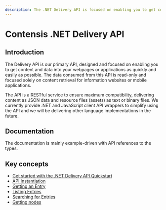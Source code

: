 ```yaml
---
description: The .NET Delivery API is focused on enabling you to get content and data into your webpages or applications as quickly and easily as possible.
---
```


# Contensis .NET Delivery API

## Introduction

The Delivery API is our primary API, designed and focused on enabling you to get content and data into your webpages or applications as quickly and easily as possible. The data consumed from this API is read-only and focused solely on content retrieval for information websites or mobile applications.

The API is a RESTful service to ensure maximum compatibility, delivering content as JSON data and resource files (assets) as text or binary files. We currently provide .NET and JavaScript client API wrappers to simplify using the API and we will be delivering other language implementations in the future.

<!---
We envisage that the majority of requirements in your application can be fulfilled using this API, however, if your requirements entail the need to add or update content, then take a look at our [Management API](./management-api/README.md) instead.
-->

## Documentation

The documentation is mainly example-driven with API references to the types.

## Key concepts

- [Get started with the .NET Delivery API Quickstart](/getting-started.md)
- [API Instantiation](/key-concepts/api-instantiation.md)
- [Getting an Entry](/key-concepts/entry-get.md)
- [Listing Entries](/key-concepts/entries-list.md)
- [Searching for Entries](/search/entry-search.md)
- [Getting nodes](/key-concepts/node-get.md)
